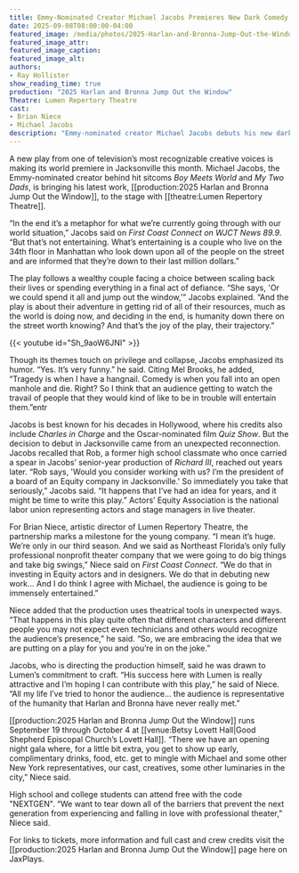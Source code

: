 ```yaml
---
title: Emmy-Nominated Creator Michael Jacobs Premieres New Dark Comedy in Jacksonville
date: 2025-09-08T08:00:00-04:00
featured_image: /media/photos/2025-Harlan-and-Bronna-Jump-Out-the-Window.webp
featured_image_attr: 
featured_image_caption: 
featured_image_alt: 
authors: 
- Ray Hollister
show_reading_time: true
production: "2025 Harlan and Bronna Jump Out the Window"
Theatre: Lumen Repertory Theatre
cast: 
- Brian Niece
- Michael Jacobs
description: "Emmy-nominated creator Michael Jacobs debuts his new dark comedy *Harlan and Bronna Jump Out the Window* with Lumen Repertory Theatre in Jacksonville, exploring privilege, collapse and connection in a sharply funny world premiere."
---
```

A new play from one of television’s most recognizable creative voices is making its world premiere in Jacksonville this month. Michael Jacobs, the Emmy-nominated creator behind hit sitcoms *Boy Meets World* and *My Two Dads*, is bringing his latest work, [[production:2025 Harlan and Bronna Jump Out the Window]], to the stage with [[theatre:Lumen Repertory Theatre]].

“In the end it’s a metaphor for what we’re currently going through with our world situation,” Jacobs said on *First Coast Connect on WJCT News 89.9*. “But that’s not entertaining. What’s entertaining is a couple who live on the 34th floor in Manhattan who look down upon all of the people on the street and are informed that they’re down to their last million dollars.”

The play follows a wealthy couple facing a choice between scaling back their lives or spending everything in a final act of defiance. “She says, 'Or we could spend it all and jump out the window,'” Jacobs explained. “And the play is about their adventure in getting rid of all of their resources, much as the world is doing now, and deciding in the end, is humanity down there on the street worth knowing? And that’s the joy of the play, their trajectory.”

{{< youtube id="Sh_9aoW6JNI" >}}

Though its themes touch on privilege and collapse, Jacobs emphasized its humor. “Yes. It’s very funny.” he said. Citing Mel Brooks, he added, “Tragedy is when I have a hangnail. Comedy is when you fall into an open manhole and die. Right? So I think that an audience getting to watch the travail of people that they would kind of like to be in trouble will entertain them.”entr

Jacobs is best known for his decades in Hollywood, where his credits also include *Charles in Charge* and the Oscar-nominated film *Quiz Show*. But the decision to debut in Jacksonville came from an unexpected reconnection. Jacobs recalled that Rob, a former high school classmate who once carried a spear in Jacobs’ senior-year production of *Richard III*, reached out years later. “Rob says, 'Would you consider working with us? I’m the president of a board of an Equity company in Jacksonville.' So immediately you take that seriously,” Jacobs said. “It happens that I’ve had an idea for years, and it might be time to write this play.” Actors’ Equity Association is the national labor union representing actors and stage managers in live theater.

For Brian Niece, artistic director of Lumen Repertory Theatre, the partnership marks a milestone for the young company. “I mean it’s huge. We’re only in our third season. And we said as Northeast Florida’s only fully professional nonprofit theater company that we were going to do big things and take big swings,” Niece said on *First Coast Connect*. “We do that in investing in Equity actors and in designers. We do that in debuting new work… And I do think I agree with Michael, the audience is going to be immensely entertained.”

Niece added that the production uses theatrical tools in unexpected ways. “That happens in this play quite often that different characters and different people you may not expect even technicians and others would recognize the audience’s presence,” he said. “So, we are embracing the idea that we are putting on a play for you and you’re in on the joke.”

Jacobs, who is directing the production himself, said he was drawn to Lumen’s commitment to craft. “His success here with Lumen is really attractive and I’m hoping I can contribute with this play,” he said of Niece. “All my life I’ve tried to honor the audience… the audience is representative of the humanity that Harlan and Bronna have never really met.”

[[production:2025 Harlan and Bronna Jump Out the Window]] runs September 19 through October 4 at [[venue:Betsy Lovett Hall|Good Shepherd Episcopal Church’s Lovett Hall]]. “There we have an opening night gala where, for a little bit extra, you get to show up early, complimentary drinks, food, etc. get to mingle with Michael and some other New York representatives, our cast, creatives, some other luminaries in the city,” Niece said. 

High school and college students can attend free with the code "NEXTGEN". “We want to tear down all of the barriers that prevent the next generation from experiencing and falling in love with professional theater,” Niece said.

For links to tickets, more information and full cast and crew credits visit the [[production:2025 Harlan and Bronna Jump Out the Window]] page here on JaxPlays.